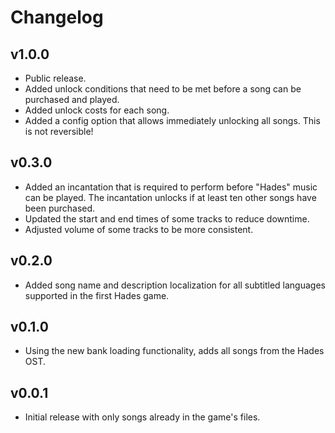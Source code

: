 # Changelog

## v1.0.0

<!--Releasenotes start-->
- Public release.
- Added unlock conditions that need to be met before a song can be purchased and played.
- Added unlock costs for each song.
- Added a config option that allows immediately unlocking all songs. This is not reversible!
<!--Releasenotes end-->

## v0.3.0

- Added an incantation that is required to perform before "Hades" music can be played. The incantation unlocks if at least ten other songs have been purchased.
- Updated the start and end times of some tracks to reduce downtime.
- Adjusted volume of some tracks to be more consistent.

## v0.2.0

- Added song name and description localization for all subtitled languages supported in the first Hades game.

## v0.1.0

- Using the new bank loading functionality, adds all songs from the Hades OST.

## v0.0.1

- Initial release with only songs already in the game's files.